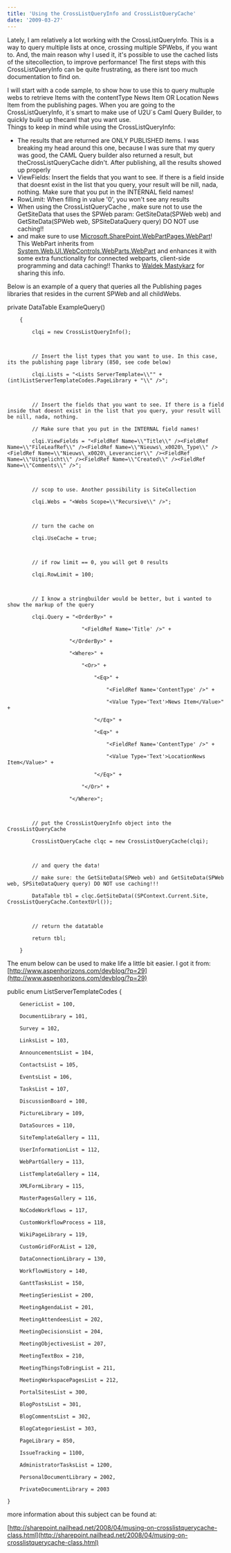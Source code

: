 ```yaml
---
title: 'Using the CrossListQueryInfo and CrossListQueryCache'
date: '2009-03-27'
---
```


Lately, I am relatively a lot working with the CrossListQueryInfo. This is a way to query multiple lists at once, crossing multiple SPWebs, if you want to. And, the main reason why I used it, it's possible to use the cached lists of the sitecollection, to improve performance! The first steps with this CrossListQueryInfo can be quite frustrating, as there isnt too much documentation to find on.

I will start with a code sample, to show how to use this to query multuple webs to retrieve Items with the contentType News Item OR Location News Item from the publishing pages. When you are going to the CrossListQueryInfo, it´s smart to make use of U2U´s Caml Query Builder, to quickly build up thecaml that you want use.  
Things to keep in mind while using the CrossListQueryInfo:

- The results that are returned are ONLY PUBLISHED items. I was breaking my head around this one, because I was sure that my query was good, the CAML Query builder also returned a result, but theCrossListQueryCache didn't. After publishing, all the results showed up properly
- ViewFields: Insert the fields that you want to see. If there is a field inside that doesnt exist in the list that you query, your result will be nill, nada, nothing. Make sure that you put in the INTERNAL field names!
- RowLimit: When filling in value '0', you won't see any results
- When using the CrossListQueryCache , make sure not to use the GetSiteData that uses the SPWeb param: GetSiteData(SPWeb web) and GetSiteData(SPWeb web, SPSiteDataQuery query) DO NOT use caching!!
- and make sure to use [Microsoft.SharePoint.WebPartPages.WebPart](http://msdn2.microsoft.com/en-us/ms461685)! This WebPart inherits from [System.Web.UI.WebControls.WebParts.WebPart](http://msdn2.microsoft.com/en-us/h0t1fxe7) and enhances it with some extra functionality for connected webparts, client-side programming and data caching!! Thanks to [Waldek Mastykarz](http://blog.mastykarz.nl/) for sharing this info.

Below is an example of a query that queries all the Publishing pages libraries that resides in the current SPWeb and all childWebs.

private DataTable ExampleQuery()

        {

            clqi = new CrossListQueryInfo();



            // Insert the list types that you want to use. In this case, its the publishing page library (850, see code below)

            clqi.Lists = "<Lists ServerTemplate=\\"" + (int)ListServerTemplateCodes.PageLibrary + "\\" />";



            // Insert the fields that you want to see. If there is a field inside that doesnt exist in the list that you query, your result will be nill, nada, nothing.

            // Make sure that you put in the INTERNAL field names!

            clqi.ViewFields = "<FieldRef Name=\\"Title\\" /><FieldRef Name=\\"FileLeafRef\\" /><FieldRef Name=\\"Nieuws\_x0020\_Type\\" /><FieldRef Name=\\"Nieuws\_x0020\_Leverancier\\" /><FieldRef Name=\\"Uitgelicht\\" /><FieldRef Name=\\"Created\\" /><FieldRef Name=\\"Comments\\" />";



            // scop to use. Another possibility is SiteCollection

            clqi.Webs = "<Webs Scope=\\"Recursive\\" />";



            // turn the cache on

            clqi.UseCache = true;



            // if row limit == 0, you will get 0 results

            clqi.RowLimit = 100;



            // I know a stringbuilder would be better, but i wanted to show the markup of the query

            clqi.Query = "<OrderBy>" +

                            "<FieldRef Name='Title' />" +

                        "</OrderBy>" +

                        "<Where>" +

                            "<Or>" +

                                "<Eq>" +

                                    "<FieldRef Name='ContentType' />" +

                                    "<Value Type='Text'>News Item</Value>" +

                                "</Eq>" +

                                "<Eq>" +

                                    "<FieldRef Name='ContentType' />" +

                                    "<Value Type='Text'>LocationNews Item</Value>" +

                                "</Eq>" +

                            "</Or>" +

                        "</Where>";



            // put the CrossListQueryInfo object into the CrossListQueryCache

            CrossListQueryCache clqc = new CrossListQueryCache(clqi);



            // and query the data!

            // make sure: the GetSiteData(SPWeb web) and GetSiteData(SPWeb web, SPSiteDataQuery query) DO NOT use caching!!!

            DataTable tbl = clqc.GetSiteData((SPContext.Current.Site, CrossListQueryCache.ContextUrl());



            // return the datatable

            return tbl;

        }

The enum below can be used to make life a little bit easier. I got it from:[http://www.aspenhorizons.com/devblog/?p=29](http://www.aspenhorizons.com/devblog/?p=29)

public enum ListServerTemplateCodes
{

        GenericList = 100,

        DocumentLibrary = 101,

        Survey = 102,

        LinksList = 103,

        AnnouncementsList = 104,

        ContactsList = 105,

        EventsList = 106,

        TasksList = 107,

        DiscussionBoard = 108,

        PictureLibrary = 109,

        DataSources = 110,

        SiteTemplateGallery = 111,

        UserInformationList = 112,

        WebPartGallery = 113,

        ListTemplateGallery = 114,

        XMLFormLibrary = 115,

        MasterPagesGallery = 116,

        NoCodeWorkflows = 117,

        CustomWorkflowProcess = 118,

        WikiPageLibrary = 119,

        CustomGridForAList = 120,

        DataConnectionLibrary = 130,

        WorkflowHistory = 140,

        GanttTasksList = 150,

        MeetingSeriesList = 200,

        MeetingAgendaList = 201,

        MeetingAttendeesList = 202,

        MeetingDecisionsList = 204,

        MeetingObjectivesList = 207,

        MeetingTextBox = 210,

        MeetingThingsToBringList = 211,

        MeetingWorkspacePagesList = 212,

        PortalSitesList = 300,

        BlogPostsList = 301,

        BlogCommentsList = 302,

        BlogCategoriesList = 303,

        PageLibrary = 850,

        IssueTracking = 1100,

        AdministratorTasksList = 1200,

        PersonalDocumentLibrary = 2002,

        PrivateDocumentLibrary = 2003

    }

more information about this subject can be found at:

[http://sharepoint.nailhead.net/2008/04/musing-on-crosslistquerycache-class.html](http://sharepoint.nailhead.net/2008/04/musing-on-crosslistquerycache-class.html)
